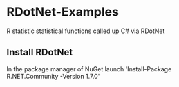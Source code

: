 # RDotNet-Examples
R statistic statistical functions called up C# via RDotNet
## Install RDotNet
In the package manager of NuGet launch 'Install-Package R.NET.Community -Version 1.7.0'

